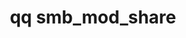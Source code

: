 ---
category: smb
command: smb_mod_share
optional_options:
- alternate: []
  help: The ID of the share to modify.
  name: --id
  required: false
- alternate: []
  help: The name of the share to modify.
  name: --name
  required: false
- alternate: []
  help: ID of the tenant the share is in. Only used if using the --name argument.
  name: --tenant-id
  required: false
- alternate: []
  help: Change SMB share name.
  name: --new-name
  required: false
- alternate: []
  help: Change the tenant that the share is in.
  name: --new-tenant-id
  required: false
- alternate: []
  help: Change file system path.
  name: --fs-path
  required: false
- alternate: []
  help: Change share description.
  name: --description
  required: false
- alternate: []
  help: Enable Access-Based Enumeration for this share.
  name: --access-based-enumeration-enabled
  required: false
- alternate: []
  help: Creates the specified file system path if the path does not exist already.
  name: --create-fs-path
  required: false
- alternate: []
  help: "\n                Change the default POSIX file create mode bits (octal)\
    \ for the specified SMB share.\n                These mode bits are applied to\
    \ new files as they are created. Note: If an\n                inheritable ACE\
    \ is present in the permissions ACL, this flag has no effect.\n              \
    \  "
  name: --default-file-create-mode
  required: false
- alternate: []
  help: "\n                Change the default POSIX directory create mode bits (octal)\
    \ for the specified SMB\n                share. These mode bits are applied to\
    \ new directories as they are created. Note: If\n                an inheritable\
    \ ACE is present in the permissions ACL, this flag has no effect.\n          \
    \      "
  name: --default-directory-create-mode
  required: false
- alternate: []
  help: Require all traffic for this share to be encrypted. If true, clients without
    encryption capabilities will not be able to connect.
  name: --require-encryption
  required: false
- alternate: []
  help: Print the raw JSON response.
  name: --json
  required: false
- alternate: []
  help: "\n            The host addresses or subnet ranges for which access to to\
    \ this share are not limited by\n            network permissions. Access may still\
    \ be limited by share and file permissions.\n            "
  name: --full-control-hosts
  required: false
- alternate: []
  help: Address ranges which should be permitted read-only access at most.
  name: --read-only-hosts
  required: false
- alternate: []
  help: "\n            The host addresses or subnet ranges for which access to the\
    \ specified share is denied,\n            regardless of other permissions. Important:\
    \ Because using this flag alone results in all\n            hosts being denied,\
    \ use the correct --full-control-hosts or --read-only-hosts flags as\n       \
    \     necessary.\n            "
  name: --deny-hosts
  required: false
- alternate: []
  help: "\n            Deny all access to this share. Important: To avoid configuration\
    \ issues, do not apply\n            this flag alongside any others.\n        \
    \    "
  name: --deny-all-hosts
  required: false
permalink: /qq-cli-command-guide/smb/smb_mod_share.html
positional_options: []
sidebar: qq_cli_command_reference_sidebar
summary: This section explains how to use the <code>qq smb_mod_share</code> command.
synopsis: Modify a share
title: qq smb_mod_share
usage: "qq smb_mod_share [-h] (--id ID | --name NAME) [--tenant-id TENANT_ID] [--new-name\
  \ NEW_NAME] [--new-tenant-id NEW_TENANT_ID] [--fs-path FS_PATH]\n    [--description\
  \ DESCRIPTION] [--access-based-enumeration-enabled {true,false}] [--create-fs-path]\
  \ [--default-file-create-mode DEFAULT_FILE_CREATE_MODE]\n    [--default-directory-create-mode\
  \ DEFAULT_DIRECTORY_CREATE_MODE] [--require-encryption {true,false}] [--json]\n\
  \    [--full-control-hosts IP/RANGE [IP/RANGE ...]] [--read-only-hosts IP/RANGE\
  \ [IP/RANGE ...]] [--deny-hosts IP/RANGE [IP/RANGE ...]] [--deny-all-hosts]"
zendesk_source: qq CLI Command Guide

---